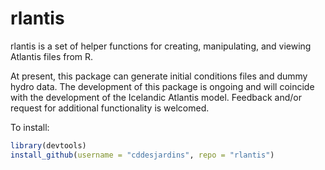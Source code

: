 # rlantis

rlantis is a set of helper functions for creating, manipulating, and viewing Atlantis files from R. 

At present, this package can generate initial conditions files and dummy hydro data. The development of this package is ongoing and will coincide with the development of the Icelandic Atlantis model. Feedback and/or request for additional functionality is welcomed.  

To install: 

```R
library(devtools)
install_github(username = "cddesjardins", repo = "rlantis")
```

